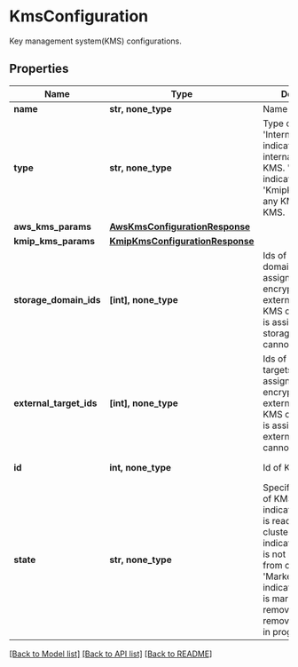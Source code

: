 # KmsConfiguration

 Key management system(KMS) configurations.

## Properties
Name | Type | Description | Notes
------------ | ------------- | ------------- | -------------
**name** | **str, none_type** | Name of the KMS. | [optional] 
**type** | **str, none_type** | Type of KMS. &#39;InternalKms&#39; indicates the internal cluster KMS. &#39;AwsKms&#39; indicates AWS KMS. &#39;KmipKms&#39; indicates any KMIP compliant KMS. | [optional] 
**aws_kms_params** | [**AwsKmsConfigurationResponse**](AwsKmsConfigurationResponse.md) |  | [optional] 
**kmip_kms_params** | [**KmipKmsConfigurationResponse**](KmipKmsConfigurationResponse.md) |  | [optional] 
**storage_domain_ids** | **[int], none_type** | Ids of storage domains used to assign the KMS for encryption. Once an external KMS (AWS KMS or KIMP KMS) is assigned to a storage domain, it cannot be changed. | [optional] 
**external_target_ids** | **[int], none_type** | Ids of external targets used to assign the KMS for encryption. Once an external KMS (AWS KMS or KIMP KMS) is assigned to an external target, it cannot be changed. | [optional] 
**id** | **int, none_type** | Id of KMS. | [optional] [readonly] 
**state** | **str, none_type** | Specifies the state of KMS. &#39;Active&#39; indicates that KMS is reachable from cluster. &#39;InActive&#39; indicates that KMS is not reachable from cluster. &#39;MarkedForRemoval&#39; indicates that KMS is marked for removal and the removal process is in progress. | [optional] [readonly] 

[[Back to Model list]](../README.md#documentation-for-models) [[Back to API list]](../README.md#documentation-for-api-endpoints) [[Back to README]](../README.md)


